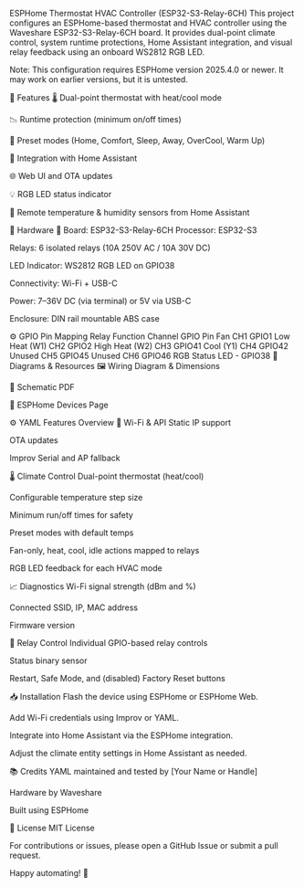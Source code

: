 ESPHome Thermostat HVAC Controller (ESP32-S3-Relay-6CH)
This project configures an ESPHome-based thermostat and HVAC controller using the Waveshare ESP32-S3-Relay-6CH board. It provides dual-point climate control, system runtime protections, Home Assistant integration, and visual relay feedback using an onboard WS2812 RGB LED.

Note: This configuration requires ESPHome version 2025.4.0 or newer. It may work on earlier versions, but it is untested.

🚀 Features
🌡️ Dual-point thermostat with heat/cool mode

📉 Runtime protection (minimum on/off times)

🧠 Preset modes (Home, Comfort, Sleep, Away, OverCool, Warm Up)

📲 Integration with Home Assistant

🌐 Web UI and OTA updates

💡 RGB LED status indicator

📡 Remote temperature & humidity sensors from Home Assistant

🔧 Hardware
🧩 Board: ESP32-S3-Relay-6CH
Processor: ESP32-S3

Relays: 6 isolated relays (10A 250V AC / 10A 30V DC)

LED Indicator: WS2812 RGB LED on GPIO38

Connectivity: Wi-Fi + USB-C

Power: 7–36V DC (via terminal) or 5V via USB-C

Enclosure: DIN rail mountable ABS case

⚙️ GPIO Pin Mapping
Relay Function	Channel	GPIO Pin
Fan	CH1	GPIO1
Low Heat (W1)	CH2	GPIO2
High Heat (W2)	CH3	GPIO41
Cool (Y1)	CH4	GPIO42
Unused	CH5	GPIO45
Unused	CH6	GPIO46
RGB Status LED	-	GPIO38
📐 Diagrams & Resources
🖼️ Wiring Diagram & Dimensions

📑 Schematic PDF

🔌 ESPHome Devices Page

⚙️ YAML Features Overview
📡 Wi-Fi & API
Static IP support

OTA updates

Improv Serial and AP fallback

🌡️ Climate Control
Dual-point thermostat (heat/cool)

Configurable temperature step size

Minimum run/off times for safety

Preset modes with default temps

Fan-only, heat, cool, idle actions mapped to relays

RGB LED feedback for each HVAC mode

📈 Diagnostics
Wi-Fi signal strength (dBm and %)

Connected SSID, IP, MAC address

Firmware version

🔄 Relay Control
Individual GPIO-based relay controls

Status binary sensor

Restart, Safe Mode, and (disabled) Factory Reset buttons

📥 Installation
Flash the device using ESPHome or ESPHome Web.

Add Wi-Fi credentials using Improv or YAML.

Integrate into Home Assistant via the ESPHome integration.

Adjust the climate entity settings in Home Assistant as needed.

📚 Credits
YAML maintained and tested by [Your Name or Handle]

Hardware by Waveshare

Built using ESPHome

📜 License
MIT License

For contributions or issues, please open a GitHub Issue or submit a pull request.

Happy automating! 🏡
